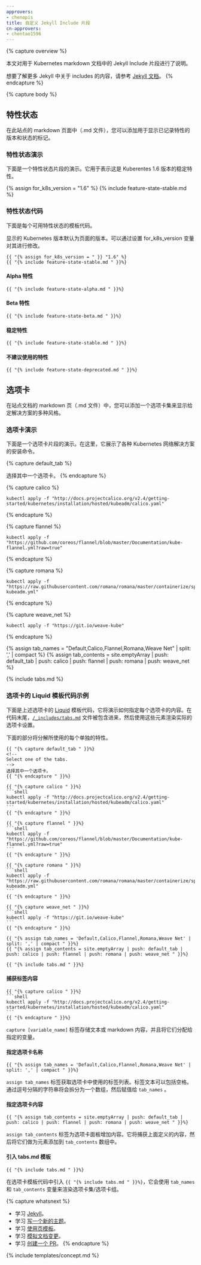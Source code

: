 ```yaml
---
approvers:
- chenopis
title: 自定义 Jekyll Include 片段
cn-approvers:
- chentao1596
---
```

<!--
title: Custom Jekyll Include Snippets
-->

{% capture overview %}
<!--
This page explains the custom Jekyll include snippets that can be used in
Kubernetes documentation markdown.
-->
本文对用于 Kubernetes markdown 文档中的 Jekyll Include 片段进行了说明。

<!--
Read more about includes in the [Jekyll documentation](https://jekyllrb.com/docs/includes/).
-->
想要了解更多 Jekyll 中关于 includes 的内容，请参考 [Jekyll 文档](https://jekyllrb.com/docs/includes/)。
{% endcapture %}

{% capture body %}
<!--
## Feature state
-->
## 特性状态

<!--
In a markdown page (.md file) on this site, you can add a tag to display
version and state of the documented feature.
-->
在此站点的 markdown 页面中（.md 文件），您可以添加用于显示已记录特性的版本和状态的标记。

<!--
### Feature state demo
-->
### 特性状态演示

<!--
Below is a demo of the feature state snippet. Here it is used to display the feature as stable in Kuberentes version 1.6.
-->
下面是一个特性状态片段的演示。它用于表示这是 Kuberentes 1.6 版本的稳定特性。

{% assign for_k8s_version = "1.6" %}
{% include feature-state-stable.md %}

<!--
### Feature state code
-->
### 特性状态代码

<!--
Below is the template code for each available feature state.
-->
下面是每个可用特性状态的模板代码。

<!--
The displayed Kubernetes version defaults to that of the page. This can be
changed by setting the <code>for_k8s_version</code> variable.
-->
显示的 Kubernetes 版本默认为页面的版本。可以通过设置 for_k8s_version 变量对其进行修改。

````liquid
{{ "{% assign for_k8s_version = " }} "1.6" %}
{{ "{% include feature-state-stable.md " }}%}
````

<!--
#### Alpha feature
-->
#### Alpha 特性

````liquid
{{ "{% include feature-state-alpha.md " }}%}
````

<!--
#### Beta feature
-->
#### Beta 特性

````liquid
{{ "{% include feature-state-beta.md " }}%}
````

<!--
#### Stable feature
-->
#### 稳定特性

````liquid
{{ "{% include feature-state-stable.md " }}%}
````

<!--
#### Deprecated feature
-->
#### 不建议使用的特性

````liquid
{{ "{% include feature-state-deprecated.md " }}%}
````

<!--
## Tabs
-->
## 选项卡

<!--
In a markdown page (.md file) on this site, you can add a tab set to display multiple flavors of a given solution. 
-->
在站点文档的 markdown 页（.md 文件）中，您可以添加一个选项卡集来显示给定解决方案的多种风格。

<!--
### Tabs demo
-->
### 选项卡演示

<!--
Below is a demo of the tabs snippet. Here it is used to display each of the installation commands for the various Kubernetes network solutions.
-->
下面是一个选项卡片段的演示。在这里，它展示了各种 Kubernetes 网络解决方案的安装命令。

{% capture default_tab %}
<!--
Select one of the tabs.
-->
选择其中一个选项卡。
{% endcapture %}

{% capture calico %}
```shell
kubectl apply -f "http://docs.projectcalico.org/v2.4/getting-started/kubernetes/installation/hosted/kubeadm/calico.yaml"
```
{% endcapture %}

{% capture flannel %}
```shell
kubectl apply -f "https://github.com/coreos/flannel/blob/master/Documentation/kube-flannel.yml?raw=true"
```
{% endcapture %}

{% capture romana %}
```shell
kubectl apply -f "https://raw.githubusercontent.com/romana/romana/master/containerize/specs/romana-kubeadm.yml"
```
{% endcapture %}

{% capture weave_net %}
```shell
kubectl apply -f "https://git.io/weave-kube"
```
{% endcapture %}

{% assign tab_names = "Default,Calico,Flannel,Romana,Weave Net" | split: ',' | compact %}
{% assign tab_contents = site.emptyArray | push: default_tab | push: calico | push: flannel | push: romana | push: weave_net %}

{% include tabs.md %}

<!--
### Example Liquid template code for tabs
-->
### 选项卡的 Liquid 模板代码示例

<!--
Below is the [Liquid](https://shopify.github.io/liquid/) template code for the tabs demo above to illustrate how to specify the contents of each tab. The [`/_includes/tabs.md`](https://git.k8s.io/kubernetes.github.io/_includes/tabs.md) file included at the end then uses those elements to render the actual tab set.
-->
下面是上述选项卡的 [Liquid](https://shopify.github.io/liquid/) 模板代码，它将演示如何指定每个选项卡的内容。在代码末尾，[`/_includes/tabs.md`](https://git.k8s.io/kubernetes.github.io/_includes/tabs.md) 文件被包含进来，然后使用这些元素渲染实际的选项卡设置。

<!--
The following sections break down each of the individual features used.
-->
下面的部分将分解所使用的每个单独的特性。

````liquid
{{ "{% capture default_tab " }}%}
<!--
Select one of the tabs.
-->
选择其中一个选项卡。
{{ "{% endcapture " }}%}

{{ "{% capture calico " }}%}
```shell
kubectl apply -f "http://docs.projectcalico.org/v2.4/getting-started/kubernetes/installation/hosted/kubeadm/calico.yaml"
```
{{ "{% endcapture " }}%}

{{ "{% capture flannel " }}%}
```shell
kubectl apply -f "https://github.com/coreos/flannel/blob/master/Documentation/kube-flannel.yml?raw=true"
```
{{ "{% endcapture " }}%}

{{ "{% capture romana " }}%}
```shell
kubectl apply -f "https://raw.githubusercontent.com/romana/romana/master/containerize/specs/romana-kubeadm.yml"
```
{{ "{% endcapture " }}%}

{{ "{% capture weave_net " }}%}
```shell
kubectl apply -f "https://git.io/weave-kube"
```
{{ "{% endcapture " }}%}

{{ "{% assign tab_names = 'Default,Calico,Flannel,Romana,Weave Net' | split: ',' | compact " }}%}
{{ "{% assign tab_contents = site.emptyArray | push: default_tab | push: calico | push: flannel | push: romana | push: weave_net " }}%}

{{ "{% include tabs.md " }}%}
````

<!--
#### Capturing tab content
-->
#### 捕获标签内容

````liquid
{{ "{% capture calico " }}%}
```shell
kubectl apply -f "http://docs.projectcalico.org/v2.4/getting-started/kubernetes/installation/hosted/kubeadm/calico.yaml"
```
{{ "{% endcapture " }}%}
````

<!--
The `capture [variable_name]` tags store text or markdown content and assign them to the specified variable.
-->
`capture [variable_name]` 标签存储文本或 markdown 内容，并且将它们分配给指定的变量。

<!--
#### Assigning tab names
-->
#### 指定选项卡名称

````liquid
{{ "{% assign tab_names = 'Default,Calico,Flannel,Romana,Weave Net' | split: ',' | compact " }}%}
````

<!--
The `assign tab_names` tag takes a list of labels to use for the tabs. Label text can include spaces. The given comma delimited string is split into an array and assigned to the `tab_names` variable. 
-->
`assign tab_names` 标签获取选项卡中使用的标签列表。标签文本可以包括空格。通过逗号分隔的字符串将会拆分为一个数组，然后赋值给 `tab_names` 。

<!--
#### Assigning tab contents
-->
#### 指定选项卡内容

````liquid
{{ "{% assign tab_contents = site.emptyArray | push: default_tab | push: calico | push: flannel | push: romana | push: weave_net " }}%}
````

<!--
The `assign tab_contents` tag adds the contents of each tab pane, captured above, as elements to the `tab_contents` array.
-->
`assign tab_contents` 标签为选项卡面板增加内容。它将捕获上面定义的内容，然后将它们做为元素添加到 `tab_contents` 数组中。

<!--
#### Including the tabs.md template
-->
#### 引入 tabs.md 模板

````liquid
{{ "{% include tabs.md " }}%}
````

<!--
`{{ "{% include tabs.md " }}%}` pulls in the tabs template code, which uses the `tab_names` and `tab_contents` variables to render the tab set.
{% endcapture %}
-->
在选项卡模板代码中引入 `{{ "{% include tabs.md " }}%}`，它会使用 `tab_names` 和 `tab_contents` 变量来渲染选项卡集/选项卡组。

{% capture whatsnext %}
<!--
* Learn about [Jekyll](https://jekyllrb.com/docs).
* Learn about [writing a new topic](/docs/home/contribute/write-new-topic/).
* Learn about [using page templates](/docs/home/contribute/page-templates/).
* Learn about [staging your changes](/docs/home/contribute/stage-documentation-changes/)
* Learn about [creating a pull request](/docs/home/contribute/create-pull-request/).
-->
* 学习 [Jekyll](https://jekyllrb.com/docs)。
* 学习 [写一个新的主题](/docs/home/contribute/write-new-topic/)。
* 学习 [使用页模板](/docs/home/contribute/page-templates/)。
* 学习 [模拟文档变更](/docs/home/contribute/stage-documentation-changes/)。
* 学习 [创建一个 PR](/docs/home/contribute/create-pull-request/)。
{% endcapture %}

{% include templates/concept.md %}

